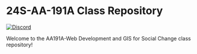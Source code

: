 # 24S-AA-191A Class Repository

[![Discord](https://img.shields.io/discord/1075907593698017333?label=&logo=discord&logoColor=ffffff&color=7389D8&labelColor=6A7EC2)](https://discord.gg/awktuEcAqW)

Welcome to the AA191A-Web Development and GIS for Social Change class repository!
